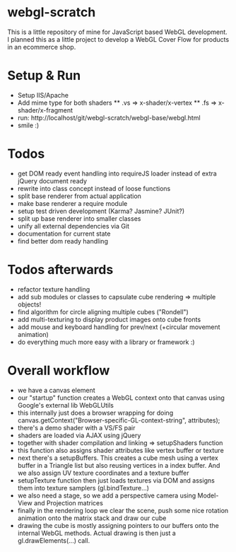 webgl-scratch
=============

This is a little repository of mine for JavaScript based WebGL development. I planned this as a little project to develop a WebGL Cover Flow for products in an ecommerce shop.

Setup & Run
=============
* Setup IIS/Apache
* Add mime type for both shaders
** .vs => x-shader/x-vertex
** .fs => x-shader/x-fragment
* run: http://localhost/git/webgl-scratch/webgl-base/webgl.html
* smile :)

Todos
=============
* get DOM ready event handling into requireJS loader instead of extra jQuery document ready
* rewrite into class concept instead of loose functions
* split base renderer from actual application
* make base renderer a require module
* setup test driven development (Karma? Jasmine? JUnit?)
* split up base renderer into smaller classes
* unify all external dependencies via Git
* documentation for current state
* find better dom ready handling

Todos afterwards
=============
* refactor texture handling
* add sub modules or classes to capsulate cube rendering => multiple objects!
* find algorithm for circle aligning multiple cubes ("Rondell")
* add multi-texturing to display product images onto cube fronts
* add mouse and keyboard handling for prev/next (+circular movement animation)
* do everything much more easy with a library or framework :) 

Overall workflow
=============
* we have a canvas element
* our "startup" function creates a WebGL context onto that canvas using Google's external lib WebGLUtils
* this internally just does a browser wrapping for doing canvas.getContext("Browser-specific-GL-context-string", attributes);
* there's a demo shader with a VS/FS pair
* shaders are loaded via AJAX using jQuery
* together with shader compilation and linking => setupShaders function
* this function also assigns shader attributes like vertex buffer or texture
* next there's a setupBuffers. This creates a cube mesh using a vertex buffer in a Triangle list but also reusing vertices in a index buffer. And we also assign UV texture coordinates and a texture buffer
* setupTexture function then just loads textures via DOM and assigns them into texture samplers (gl.bindTexture...)
* we also need a stage, so we add a perspective camera using Model-View and Projection matrices
* finally in the rendering loop we clear the scene, push some nice rotation animation onto the matrix stack and draw our cube
* drawing the cube is mostly assigning pointers to our buffers onto the internal WebGL methods. Actual drawing is then just a gl.drawElements(...) call.

